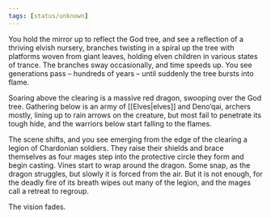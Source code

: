 ```yaml
---
tags: [status/unknown]
---
```


You hold the mirror up to reflect the God tree, and see a reflection of a thriving elvish nursery, branches twisting in a spiral up the tree with platforms woven from giant leaves, holding elven children in various states of trance. The branches sway occasionally, and time speeds up. You see generations pass – hundreds of years – until suddenly the tree bursts into flame.

Soaring above the clearing is a massive red dragon, swooping over the God tree. Gathering below is an army of [[Elves|elves]] and Deno’qai, archers mostly, lining up to rain arrows on the creature, but most fail to penetrate its tough hide, and the warriors below start falling to the flames. 

The scene shifts, and you see emerging from the edge of the clearing a legion of Chardonian soldiers. They raise their shields and brace themselves as four mages step into the protective circle they form and begin casting. Vines start to wrap around the dragon. Some snap, as the dragon struggles, but slowly it is forced from the air. But it is not enough, for the deadly fire of its breath wipes out many of the legion, and the mages call a retreat to regroup. 

The vision fades.